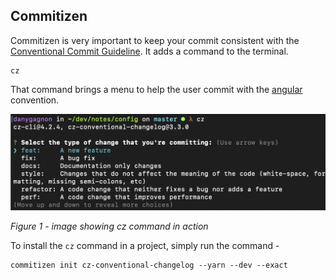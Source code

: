 ## Commitizen

Commitizen is very important to keep your
commit consistent with the [Conventional Commit Guideline](https://www.conventionalcommits.org/en/v1.0.0/). It adds a command to the terminal.
```console
cz
```
That command brings a menu to help the user commit with the [angular]() convention.

![alt](../assets/commitizen.png)

*Figure 1 - image showing cz command in action*

To install the `cz` command in a project, simply run the command -
```console
commitizen init cz-conventional-changelog --yarn --dev --exact

```
